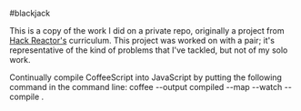 #blackjack

This is a copy of the work I did on a private repo, originally a project from
[Hack Reactor's](http://hackreactor.com) curriculum. This project was worked
on with a pair; it's representative of the kind of problems that I've tackled,
but not of my solo work.

Continually compile CoffeeScript into JavaScript by putting the following command in the command line:
coffee --output compiled --map --watch --compile .
